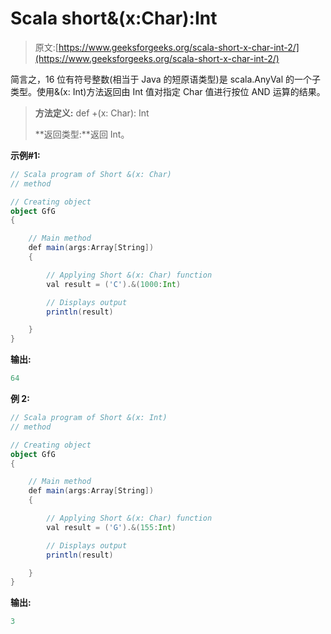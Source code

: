 # Scala short&(x:Char):Int

> 原文:[https://www.geeksforgeeks.org/scala-short-x-char-int-2/](https://www.geeksforgeeks.org/scala-short-x-char-int-2/)

简言之，16 位有符号整数(相当于 Java 的短原语类型)是 scala.AnyVal 的一个子类型。使用&(x: Int)方法返回由 Int 值对指定 Char 值进行按位 AND 运算的结果。

> **方法定义:** def +(x: Char): Int
> 
> **返回类型:**返回 Int。

**示例#1:**

```scala
// Scala program of Short &(x: Char) 
// method 

// Creating object 
object GfG 
{ 

    // Main method 
    def main(args:Array[String]) 
    { 

        // Applying Short &(x: Char) function 
        val result = ('C').&(1000:Int)

        // Displays output 
        println(result) 

    } 
} 
```

**输出:**

```scala
64

```

**例 2:**

```scala
// Scala program of Short &(x: Int) 
// method 

// Creating object 
object GfG 
{ 

    // Main method 
    def main(args:Array[String]) 
    { 

        // Applying Short &(x: Char) function 
        val result = ('G').&(155:Int)

        // Displays output 
        println(result) 

    } 
} 
```

**输出:**

```scala
3

```